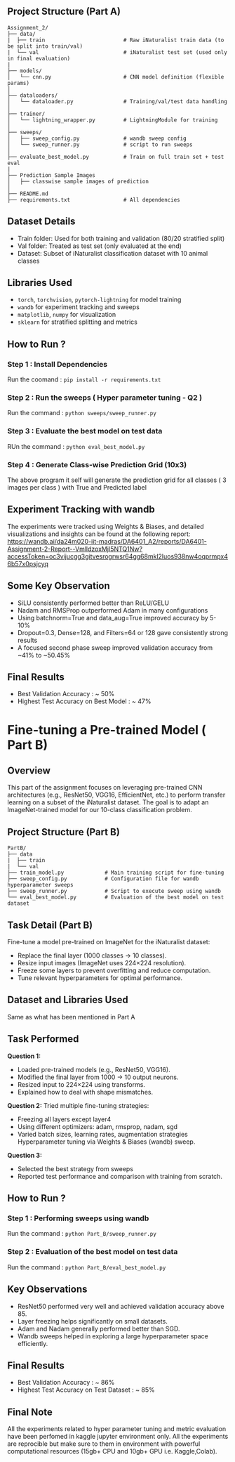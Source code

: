 ## Project Structure (Part A)
```
Assignment_2/
├── data/
|  ├── train                         # Raw iNaturalist train data (to be split into train/val) 
|  └── val                           # iNaturalist test set (used only in final evaluation)
| 
├── models/
│   └── cnn.py                       # CNN model definition (flexible params)
│
├── dataloaders/
│   └── dataloader.py                # Training/val/test data handling
│
├── trainer/
│   └── lightning_wrapper.py         # LightningModule for training
│
├── sweeps/
│   ├── sweep_config.py              # wandb sweep config
│   └── sweep_runner.py              # script to run sweeps
│
├── evaluate_best_model.py           # Train on full train set + test eval
|
├── Prediction Sample Images  
│   ├── classwise sample images of prediction
│
├── README.md                         
├── requirements.txt                 # All dependencies
```
## Dataset Details
*  Train folder: Used for both training and validation (80/20 stratified split)
*  Val folder: Treated as test set (only evaluated at the end)
*  Dataset: Subset of iNaturalist classification dataset with 10 animal classes

## Libraries Used 
*  ```torch```, ```torchvision```, ```pytorch-lightning``` for model training
*  ```wandb``` for experiment tracking and sweeps
*  ```matplotlib```, ```numpy``` for visualization
*  ```sklearn``` for stratified splitting and metrics

  

## How to Run ?
### Step 1 : Install Dependencies
Run the coomand : ```pip install -r requirements.txt```

### Step 2 : Run the sweeps ( Hyper parameter tuning - Q2 )
Run the command : ```python sweeps/sweep_runner.py```

### Step 3 : Evaluate the best model on test data
RUn the command : ```python eval_best_model.py```

### Step 4 : Generate Class-wise Prediction Grid (10x3)
The above program it self will generate the prediction grid for all classes ( 3 images per class ) with True and Predicted label

## Experiment Tracking with wandb
The experiments were tracked using Weights & Biases, and detailed visualizations and insights can be found at the following report: 
https://wandb.ai/da24m020-iit-madras/DA6401_A2/reports/DA6401-Assignment-2-Report--VmlldzoxMjI5NTQ1Nw?accessToken=oc3vijucgg3gitvesrogrwsr64gg68mkl2luos938nw4oqprmpx46b57x0psjcyq

## Some Key Observation 
*  SiLU consistently performed better than ReLU/GELU
*  Nadam and RMSProp outperformed Adam in many configurations
*  Using batchnorm=True and data_aug=True improved accuracy by 5-10%
*  Dropout=0.3, Dense=128, and Filters=64 or 128 gave consistently strong results
*  A focused second phase sweep improved validation accuracy from ~41% to ~50.45%


## Final Results 
* Best Validation Accuracy : ~ 50%
* Highest Test Accuracy on Best Model : ~ 47%

# Fine-tuning a Pre-trained Model ( Part B)
## Overview 
This part of the assignment focuses on leveraging pre-trained CNN architectures (e.g., ResNet50, VGG16, EfficientNet, etc.) to perform transfer learning on a subset of the iNaturalist dataset. The goal is to adapt an ImageNet-trained model for our 10-class classification problem.

## Project Structure (Part B)
```
PartB/
├── data
|  ├── train
|  └── val 
├── train_model.py             # Main training script for fine-tuning
├── sweep_config.py            # Configuration file for wandb hyperparameter sweeps
├── sweep_runner.py            # Script to execute sweep using wandb
└── eval_best_model.py         # Evaluation of the best model on test dataset
```

## Task Detail (Part B)
Fine-tune a model pre-trained on ImageNet for the iNaturalist dataset:
*  Replace the final layer (1000 classes → 10 classes).
*  Resize input images (ImageNet uses 224×224 resolution).
*  Freeze some layers to prevent overfitting and reduce computation.
*  Tune relevant hyperparameters for optimal performance.

## Dataset and Libraries Used
Same as what has been mentioned in Part A 

## Task Performed
**Question 1:**
*  Loaded pre-trained models (e.g., ResNet50, VGG16).
*  Modified the final layer from 1000 → 10 output neurons.
*  Resized input to 224×224 using transforms.
*  Explained how to deal with shape mismatches.

**Question 2:**
Tried multiple fine-tuning strategies:
*  Freezing all layers except layer4
*  Using different optimizers: adam, rmsprop, nadam, sgd
*  Varied batch sizes, learning rates, augmentation strategies
Hyperparameter tuning via Weights & Biases (wandb) sweep.

**Question 3:**
*  Selected the best strategy from sweeps
*  Reported test performance and comparison with training from scratch.

## How to Run ?
### Step 1 : Performing sweeps using wandb
Run the command : ```python Part_B/sweep_runner.py```

### Step 2 : Evaluation of the best model on test data
Run the command : ```python Part_B/eval_best_model.py```

## Key Observations
*  ResNet50 performed very well and achieved validation accuracy above 85.
*  Layer freezing helps significantly on small datasets.
*  Adam and Nadam generally performed better than SGD.
*  Wandb sweeps helped in exploring a large hyperparameter space efficiently.

## Final Results
*  Best Validation Accuracy : ~ 86%
*  Highest Test Accuracy on Test Dataset : ~ 85% 

## Final Note
All the experiments related to hyper parameter tuning and metric evaluation have been perfomed in kaggle jupyter environment only.
All the experiments are reprocible but make sure to them in environment with powerful computational resources (15gb+ CPU and 10gb+ GPU i.e. Kaggle,Colab). 
